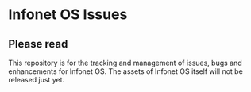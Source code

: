 # Infonet OS Issues
## Please read
This repository is for the tracking and management of issues, bugs and enhancements for Infonet OS. The assets of Infonet OS itself will not be released just yet.
